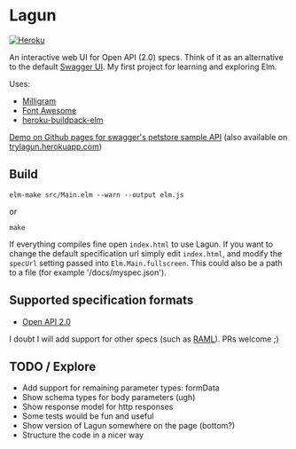 # Lagun

[![Heroku](http://heroku-badge.herokuapp.com/?app=trylagun&style=flat)](http://trylagun.herokuapp.com/)

An interactive web UI for Open API (2.0) specs. Think of it as an alternative to the default [Swagger UI](https://github.com/swagger-api/swagger-ui).
My first project for learning and exploring Elm.

Uses:

- [Milligram](https://milligram.github.io/)
- [Font Awesome](https://fortawesome.github.io/Font-Awesome/)
- [heroku-buildpack-elm](https://github.com/srid/heroku-buildpack-elm)

[Demo on Github pages for swagger's petstore sample API](http://vorce.github.io/lagun/) (also available on [trylagun.herokuapp.com](http://trylagun.herokuapp.com/))

## Build

    elm-make src/Main.elm --warn --output elm.js

or

    make

If everything compiles fine open `index.html` to use Lagun.
If you want to change the default specification url simply edit `index.html`, and modify the `specUrl` setting passed into `Elm.Main.fullscreen`.
This could also be a path to a file (for example '/docs/myspec.json').

## Supported specification formats

- [Open API 2.0](https://github.com/OAI/OpenAPI-Specification/blob/master/versions/2.0.md)

I doubt I will add support for other specs (such as [RAML](http://raml.org/)). PRs welcome ;)

## TODO / Explore

- Add support for remaining parameter types: formData
- Show schema types for body parameters (ugh)
- Show response model for http responses
- Some tests would be fun and useful
- Show version of Lagun somewhere on the page (bottom?)
- Structure the code in a nicer way

